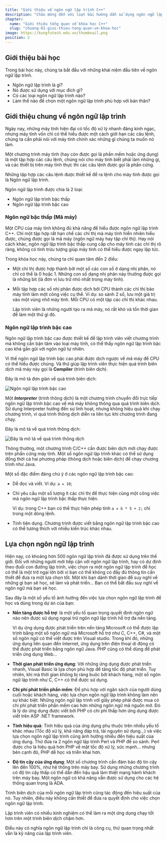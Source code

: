 ```yaml
---
title: "Giới thiệu về ngôn ngữ lập trình C++"
description: "Chào mừng đến với loạt bài hướng dẫn sử dụng ngôn ngữ lập trình C++! Loạt bài hướng dẫn này được thiết kế cho những người chưa hoặc biết một ít lập trình."
chapter:
  name: "Giới thiệu tổng quan về khóa học C++"
  slug: "chuong-01-gioi-thieu-tong-quan-ve-khoa-hoc"
image: https://kungfutech.edu.vn/thumbnail.png
position: 2
---
```


## Giới thiệu bài học

Trong bài học này, chúng ta bắt đầu với những khái niệm đầu tiên
về ngôn ngữ lập trình.

- Ngôn ngữ lập trình là gì?
- Nó được sử dụng với mục đích gì?
- Có các loại ngôn ngữ lập trình nào?
- Làm thế nào để chọn một ngôn ngữ lập trình phù hợp với bản thân?

## Giới thiệu chung về ngôn ngữ lập trình

Ngày nay, những máy tính hiện đại có tốc độ xử lý nhanh đáng kinh ngạc,
nhưng máy tính vốn chỉ có thể hiểu được một cách giới hạn các câu lệnh,
chúng ta cần phải nói với máy tính chính xác những gì chúng ta muốn nó làm.

Một chương trình máy tính (hay còn được gọi là phần mềm hoặc ứng dụng)
là một tập hợp các câu lệnh, chúng nói cho máy tính biết phải làm những gì,
và các thiết bị trên máy tính thực thi các câu lệnh được gọi là phần cứng.

Những tập hợp các câu lệnh được thiết kế để ra lệnh cho máy tính
được gọi là Ngôn ngữ lập trình.

Ngôn ngữ lập trình được chia là 2 loại:

- Ngôn ngữ lập trình bậc thấp
- Ngôn ngữ lập trình bậc cao

### Ngôn ngữ bậc thấp (Mã máy)

Một CPU của máy tính không đủ khả năng để hiểu được ngôn ngữ lập trình C++.
Chỉ một tập hợp rất hạn chế các chỉ thị mà máy tính hiển nhiên hiểu được,
chúng được gọi là mã máy (ngôn ngữ máy hay tập chỉ thị).
Hay nói cách khác, ngôn ngữ lập trình bậc thấp cung cấp cho máy tính
các chỉ thị rõ ràng, không có tính trừu tượng giúp máy tính
có thể hiểu được ngay lập tức.

Trong khóa học này, chúng ta chỉ quan tâm đến 2 điều:

- Một chỉ thị được hợp thành bởi một số các con số ở dạng nhị phân,
  nó chỉ có thể là 0 hoặc 1. Những con số dạng nhị phân này thường được gọi là
  những bit (là đơn vị lưu trữ nhỏ nhất trong máy tính).

- Mỗi tập hợp các số nhị phân được dịch bởi CPU thành các chỉ thị bảo
  máy tính làm một công việc cụ thể. Ví dụ: so sánh 2 số, lưu một giá trị
  vào một vùng nhớ máy tính. Mỗi CPU có một tập các chỉ thị khác nhau.

  Lập trình viên là những người tạo ra mã máy, nó rất khó và tốn thời gian
  để làm một thứ gì đó.

### Ngôn ngữ lập trình bậc cao

Ngôn ngữ lập trình bậc cao được thiết kế để lập trình viên viết chương trình
mà không cần bận tâm vào loại máy tính, có thể thấy ngôn ngữ lập trình bậc cao
khá gần gũi với ngôn ngữ tự nhiên.

Vì thế ngôn ngữ lập trình bậc cao phải được dịch ngược về mã máy
để CPU có thể hiểu được chúng.
Và thứ giúp lập trình viên thực hiện quá trình biên dịch mã máy này gọi là
**Compiler** (trình biên dịch).

Đây là mô tả đơn giản về quá trình biên dịch:

![Ngôn ngữ lập trình bậc cao](https://github.com/techmely/hoc-lap-trinh/assets/29374426/c1ffbe24-623a-4f4b-a253-66cc4cc915e1)

Một **_Interpreter_** (trình thông dịch) là một chương trình chuyển đổi
trực tiếp ngôn ngữ lập trình bậc cao về mã máy không thông qua
quá trình biên dịch. Sử dụng Interpreter hướng đến sự linh hoạt,
nhưng không hiệu quả khi chạy chương trình, vì quá trình thông dịch diễn ra
liên tục khi chương trình đang chạy.

Đây là mô tả về quá trình thông dịch:

![Đây là mô tả về quá trình thông dịch](https://github.com/techmely/hoc-lap-trinh/assets/29374426/62f38ce6-dd8b-41ae-9a7c-d0747a346ebe)

Thông thường, một chương trình C/C++ cần được biên dịch mới chạy được
trên phần cứng máy tính. Một số ngôn ngữ lập trình khác có thể sử dụng
đồng thời cả hai phương pháp (thông dịch hoặc biên dịch) để chạy
chương trình như Java.

Một số đặc điểm đáng chú ý ở các ngôn ngữ lập trình bậc cao:

- Dễ đọc và viết.
  Ví dụ: `a = 10`;

- Chỉ yêu cầu một số lượng ít các chỉ thị để thực hiện cùng một
  công việc mà ngôn ngữ lập trình bậc thấp thực hiện.

  Ví dụ: trong C++ bạn có thể thực hiện phép tính `a = b * 5 + 2;`
  chỉ trong một dòng lệnh.

- Tính tiện dụng.
  Chương trình được viết bằng ngôn ngữ lập trình bậc cao có thể tương thích
  với nhiều kiến trúc khác nhau.

## Lựa chọn ngôn ngữ lập trình

Hiện nay, có khoảng hơn 500 ngôn ngữ lập trình đã được sử dụng trên thế giới.
Đối với những người mới tiếp cận với ngôn ngữ lập trình, hay có dự định
theo đuổi con đường lập trình, việc chọn ra một ngôn ngữ lập trình để học
có thể là một trở ngại lớn bởi vì bạn có thể không có đầy đủ thông tin
cần thiết để đưa ra một lựa chọn tốt. Một khi bạn dành thời gian để suy nghĩ
về những gì bạn sẽ học, sẽ làm và phát triển...
Bạn có thể bắt đầu suy nghĩ về ngôn ngữ mà bạn sẽ học.

Sau đây là một số yếu tổ ảnh hưởng đến việc lựa chọn ngôn ngữ lập trình
để học và dùng trong dự án của bạn:

- **Nền tảng được hỗ trợ**: là một yếu tố quan trọng quyết định ngôn ngữ nào
  nên được sử dụng ngoại trừ ngôn ngữ lập trình hỗ trợ đa nền tảng.

  Ví dụ ứng dụng được phát triển trên nền tảng Microsoft có thể
  được lập trình bằng một số ngôn ngữ mà Microsoft hỗ trợ như C, C++, C#,
  và một số ngôn ngữ có thể viết được trên Visual studio.
  Trong khi đó, những ứng dụng liên quan đến Internet,
  ứng dụng trên điện thoại di động có thể được phát triển bằng ngôn ngữ Java.
  PHP cũng có thể dùng để phát triển ứng dụng Web...

- **Thời gian phát triển ứng dụng**:
  Với những ứng dụng được phát triển nhanh, Visual Basic là lựa chọn phù hợp
  để tăng tốc độ phát triển. Tuy nhiên, khi mà thời gian không bị ràng
  buộc bởi khách hàng, một số ngôn ngữ lập trình như
  C, C++ có thể được sử dụng.

- **Chi phí phát triển phần mềm**: Để phù hợp với ngân sách của
  người dùng cuối hoặc khách hàng, việc lựa chọn ngôn ngữ lập trình
  không làm nên sự khác biệt. Những ngôn ngữ lập trình với giấy phép
  phải được mua có chi phí phát triển phần mềm cao hơn
  những ngôn ngữ mã nguồn mở.
  Đó là lý do ứng dụng được viết bởi PHP có chi phí thấp hơn
  ứng dụng được viết trên ASP .NET framework.

- **Tính hiệu quả**: Tính hiệu quả của ứng dụng phụ thuộc trên nhiều yếu tố
  khác nhau (Tốc độ xử lý, khả năng đáp trả, tài nguyên sử dụng...)
  và việc lựa chọn ngôn ngữ lập trình cũng ảnh hưởng nhiều đến hiệu suất
  của ứng dụng. Thử đưa ra 2 ngôn ngữ lập trình Perl và PHP để so sánh.
  Perl được cho là hiệu quả hơn PHP về mặt tốc độ xử lý, sức mạnh...
  nhưng bên cạnh đó, PHP dễ học và triển khai hơn.

- **Độ tin cậy của ứng dụng**: Một số chương trình cần đảm bảo độ tin cậy
  lên đến 100%, như hệ thống trên máy bay. Sử dụng những chương trình
  có độ tin cậy thấp có thể dẫn đến hậu quả làm thiệt mạng
  hành khách trên máy bay. Một ngôn ngữ có khả năng vẫn được sử dụng cho các
  hệ thống quan trọng là ADA.

Trình biên dịch của mỗi ngôn ngữ lập trình cũng tác động đến hiệu suất của nó.
Tuy nhiên, điều này không cần thiết để đưa ra quyết định cho việc
chọn ngôn ngữ lập trình.

Lập trình viên có nhiều kinh nghiệm có thể làm ra một ứng dụng chạy tốt hơn
trên một trình biên dịch chậm hơn.

Điều này có nghĩa ngôn ngữ lập trình chỉ là công cụ,
thứ quan trọng nhất vẫn là kỹ năng của lập trình viên.
